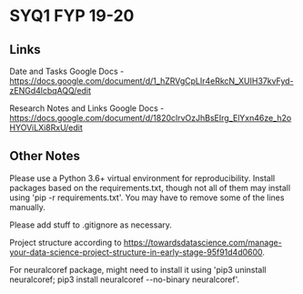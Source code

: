 # SYQ1 FYP 19-20

## Links
Date and Tasks Google Docs - https://docs.google.com/document/d/1_hZRVgCpLIr4eRkcN_XUIH37kvFyd-zENGd4lcbqAQQ/edit

Research Notes and Links Google Docs - https://docs.google.com/document/d/1820clrvOzJhBsEIrg_ElYxn46ze_h2oHYOViLXi8RxU/edit


## Other Notes

Please use a Python 3.6+ virtual environment for reproducibility. Install packages based on the requirements.txt, though not all of them may install using 'pip -r requirements.txt'. You may have to remove some of the lines manually. 

Please add stuff to .gitignore as necessary.

Project structure according to https://towardsdatascience.com/manage-your-data-science-project-structure-in-early-stage-95f91d4d0600. 

For neuralcoref package, might need to install it using 'pip3 uninstall neuralcoref; pip3 install neuralcoref --no-binary neuralcoref'.